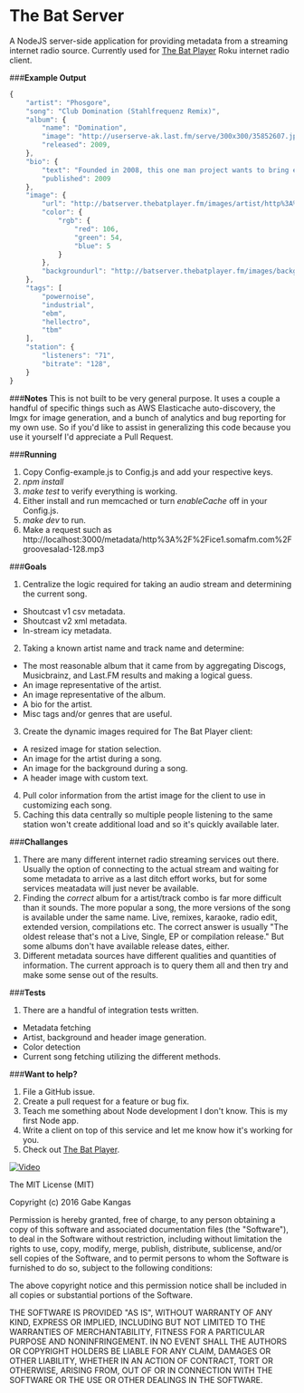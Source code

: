 The Bat Server
==================

A NodeJS server-side application for providing metadata from a streaming internet radio source.  Currently used for [The Bat Player](https://github.com/gabek/TheBatPlayerRoku) Roku internet radio client.

###**Example Output**
```javascript
{
    "artist": "Phosgore",
    "song": "Club Domination (Stahlfrequenz Remix)",
    "album": {
        "name": "Domination",
        "image": "http://userserve-ak.last.fm/serve/300x300/35852607.jpg",
        "released": 2009,
    },
    "bio": {
        "text": "Founded in 2008, this one man project wants to bring electronic music where it belongs - to the dancefloor!   No romantic song texts, no multi - coloured - plastic - hair sporting singers, and no bats flying out of anyones ass... Just Industrial, Electro, and Hardstyle elements melted down into a substance which forces its consumers into a relentless dancing spree.        Read more about Phosgore on Last.fm.",
        "published": 2009
    },
    "image": {
        "url": "http://batserver.thebatplayer.fm/images/artist/http%3A%2F%2Fuserserve-ak.last.fm%2Fserve%2F500%2F29286573%2FPhosgore%2B2_1280.jpg/106/54/5",
        "color": {
            "rgb": {
                "red": 106,
                "green": 54,
                "blue": 5
            }
        },
        "backgroundurl": "http://batserver.thebatplayer.fm/images/background/http%3A%2F%2Fuserserve-ak.last.fm%2Fserve%2F500%2F29286573%2FPhosgore%2B2_1280.jpg/106/54/5"
    },
    "tags": [
        "powernoise",
        "industrial",
        "ebm",
        "hellectro",
        "tbm"
    ],
    "station": {
        "listeners": "71",
        "bitrate": "128",
    }
}
```
###**Notes**
This is not built to be very general purpose.  It uses a couple a handful of specific things such as AWS Elasticache auto-discovery, the Imgx for image generation, and a bunch of analytics and bug reporting for my own use. So if you'd like to assist in generalizing this code because you use it yourself I'd appreciate a Pull Request.

###**Running**
1. Copy Config-example.js to Config.js and add your respective keys.
2. _npm install_
3. _make test_ to verify everything is working.
4. Either install and run memcached or turn *enableCache* off in your Config.js.
5. _make dev_ to run.
6. Make a request such as http://localhost:3000/metadata/http%3A%2F%2Fice1.somafm.com%2Fgroovesalad-128.mp3

###**Goals**
1. Centralize the logic required for taking an audio stream and determining the current song.
 * Shoutcast v1 csv metadata.
 * Shoutcast v2 xml metadata.
 * In-stream icy metadata.
2. Taking a known artist name and track name and determine:
 * The most reasonable album that it came from by aggregating Discogs, Musicbrainz, and Last.FM results and making a logical guess.
 * An image representative of the artist.
 * An image representative of the album.
 * A bio for the artist.
 * Misc tags and/or genres that are useful.
3. Create the dynamic images required for The Bat Player client:
 * A resized image for station selection.
 * An image for the artist during a song.
 * An image for the background during a song.
 * A header image with custom text.
4. Pull color information from the artist image for the client to use in customizing each song.
5. Caching this data centrally so multiple people listening to the same station won't create additional load and so it's quickly available later.

###**Challanges**
1. There are many different internet radio streaming services out there.  Usually the option of connecting to the actual stream and waiting for some metadata to arrive as a last ditch effort works, but for some services meatadata will just never be available.
2. Finding the *correct* album for a artist/track combo is far more difficult than it sounds.  The more popular a song, the more versions of the song is available under the same name.  Live, remixes, karaoke, radio edit, extended version, compilations etc.  The correct answer is usually "The oldest release that's not a Live, Single, EP or compilation release."  But some albums don't have available release dates, either.
3. Different metadata sources have different qualities and quantities of information.  The current approach is to query them all and then try and make some sense out of the results.

###**Tests**
1. There are a handful of integration tests written.
  * Metadata fetching
  * Artist, background and header image generation.
  * Color detection
  * Current song fetching utilizing the different methods.

###**Want to help?**
1. File a GitHub issue.
2. Create a pull request for a feature or bug fix.
3. Teach me something about Node development I don't know.  This is my first Node app.
4. Write a client on top of this service and let me know how it's working for you.
5. Check out [The Bat Player](https://github.com/gabek/TheBatPlayerRoku).

[![Video](http://f.cl.ly/items/1O461y2v2N2D1k151Q0S/TheBatPlayerDemoGif.gif)](https://vimeo.com/112659447)

The MIT License (MIT)

Copyright (c) 2016 Gabe Kangas

Permission is hereby granted, free of charge, to any person obtaining a copy
of this software and associated documentation files (the "Software"), to deal
in the Software without restriction, including without limitation the rights
to use, copy, modify, merge, publish, distribute, sublicense, and/or sell
copies of the Software, and to permit persons to whom the Software is
furnished to do so, subject to the following conditions:

The above copyright notice and this permission notice shall be included in all
copies or substantial portions of the Software.

THE SOFTWARE IS PROVIDED "AS IS", WITHOUT WARRANTY OF ANY KIND, EXPRESS OR
IMPLIED, INCLUDING BUT NOT LIMITED TO THE WARRANTIES OF MERCHANTABILITY,
FITNESS FOR A PARTICULAR PURPOSE AND NONINFRINGEMENT. IN NO EVENT SHALL THE
AUTHORS OR COPYRIGHT HOLDERS BE LIABLE FOR ANY CLAIM, DAMAGES OR OTHER
LIABILITY, WHETHER IN AN ACTION OF CONTRACT, TORT OR OTHERWISE, ARISING FROM,
OUT OF OR IN CONNECTION WITH THE SOFTWARE OR THE USE OR OTHER DEALINGS IN THE
SOFTWARE.
